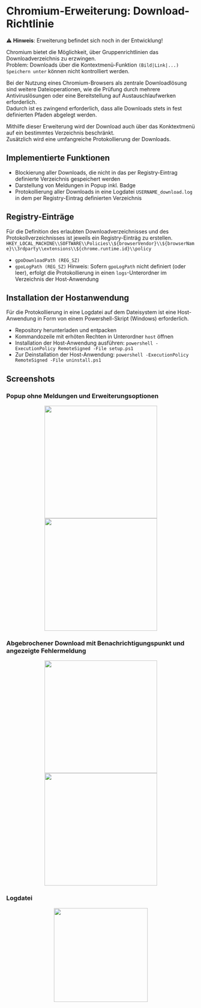 # Chromium-Erweiterung: Download-Richtlinie

:warning: **Hinweis**: Erweiterung befindet sich noch in der Entwicklung!

Chromium bietet die Möglichkeit, über Gruppenrichtlinien das Downloadverzeichnis zu erzwingen.<br>Problem: Downloads über die Kontextmenü-Funktion `(Bild|Link|...) Speichern unter` können nicht kontrolliert werden.

Bei der Nutzung eines Chromium-Browsers als zentrale Downloadlösung sind weitere Dateioperationen, wie die Prüfung durch mehrere Antiviruslösungen oder eine Bereitstellung auf Austauschlaufwerken erforderlich.<br>Dadurch ist es zwingend erforderlich, dass alle Downloads stets in fest definierten Pfaden abgelegt werden.

Mithilfe dieser Erweiterung wird der Download auch über das Konktextmenü auf ein bestimmtes Verzeichnis beschränkt.<br>Zusätzlich wird eine umfangreiche Protokollierung der Downloads.

## Implementierte Funktionen
 - Blockierung aller Downloads, die nicht in das per Registry-Eintrag definierte Verzeichnis gespeichert werden
 - Darstellung von Meldungen in Popup inkl. Badge
 - Protokollierung aller Downloads in eine Logdatei `USERNAME_download.log` in dem per Registry-Eintrag definierten Verzeichnis

## Registry-Einträge
Für die Definition des erlaubten Downloadverzeichnisses und des Protokollverzeichnisses ist jeweils ein Registry-Einträg zu erstellen.<br>
`HKEY_LOCAL_MACHINE\\SOFTWARE\\Policies\\${browserVendor}\\${browserName}\\3rdparty\\extensions\\${chrome.runtime.id}\\policy`
 - `gpoDownloadPath (REG_SZ)`
 - `gpoLogPath (REG_SZ)`
 Hinweis: Sofern `gpoLogPath` nicht definiert (oder leer), erfolgt die Protokollierung in einen `logs`-Unterordner im Verzeichnis der Host-Anwendung
 
## Installation der Hostanwendung
Für die Protokollierung in eine Logdatei auf dem Dateisystem ist eine Host-Anwendung in Form von einem Powershell-Skript (Windows) erforderlich.
- Repository herunterladen und entpacken
- Kommandozeile mit erhöten Rechten in Unterordner `host` öffnen
- Installation der Host-Anwendung ausführen: `powershell -ExecutionPolicy RemoteSigned -File setup.ps1`
- Zur Deinstallation der Host-Anwendung: `powershell -ExecutionPolicy RemoteSigned -File uninstall.ps1`

## Screenshots
### Popup ohne Meldungen und Erweiterungsoptionen
<p align="center">
 <img src="https://github.com/KNGP14/chromium-download-policy/blob/master/media/prev_no-messages.png" height="300px">
 <img src="https://github.com/KNGP14/chromium-download-policy/blob/master/media/prev_options-page.png" height="300px">
</p>

### Abgebrochener Download mit Benachrichtigungspunkt und angezeigte Fehlermeldung
<p align="center">
 <img src="https://github.com/KNGP14/chromium-download-policy/blob/master/media/prev_cancled-download-and-badge.png" height="300px">
 <img src="https://github.com/KNGP14/chromium-download-policy/blob/master/media/prev_cancled-download-message.png" height="300px">
</p>

### Logdatei
<p align="center">
 <img src="https://github.com/KNGP14/chromium-download-policy/blob/master/media/prev_logfile.png" height="250px">
</p>
